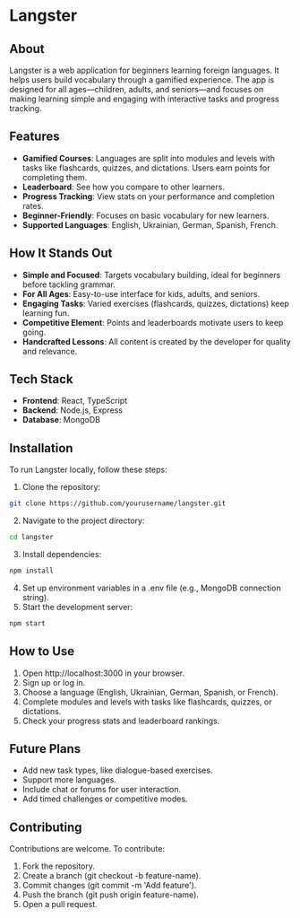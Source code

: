 # Langster

## About
Langster is a web application for beginners learning foreign languages. It helps users build vocabulary through a gamified experience. The app is designed for all ages—children, adults, and seniors—and focuses on making learning simple and engaging with interactive tasks and progress tracking.

## Features
- **Gamified Courses**: Languages are split into modules and levels with tasks like flashcards, quizzes, and dictations. Users earn points for completing them.
- **Leaderboard**: See how you compare to other learners.
- **Progress Tracking**: View stats on your performance and completion rates.
- **Beginner-Friendly**: Focuses on basic vocabulary for new learners.
- **Supported Languages**: English, Ukrainian, German, Spanish, French.

## How It Stands Out
- **Simple and Focused**: Targets vocabulary building, ideal for beginners before tackling grammar.
- **For All Ages**: Easy-to-use interface for kids, adults, and seniors.
- **Engaging Tasks**: Varied exercises (flashcards, quizzes, dictations) keep learning fun.
- **Competitive Element**: Points and leaderboards motivate users to keep going.
- **Handcrafted Lessons**: All content is created by the developer for quality and relevance.

## Tech Stack
- **Frontend**: React, TypeScript
- **Backend**: Node.js, Express
- **Database**: MongoDB

## Installation
To run Langster locally, follow these steps:
1. Clone the repository:
```bash
git clone https://github.com/yourusername/langster.git
```
2. Navigate to the project directory:
```bash
cd langster
```
3. Install dependencies:
```bash
npm install
```
4. Set up environment variables in a .env file (e.g., MongoDB connection string).
5. Start the development server:
```bash
npm start
```

## How to Use
1. Open http://localhost:3000 in your browser.
2. Sign up or log in.
3. Choose a language (English, Ukrainian, German, Spanish, or French).
4. Complete modules and levels with tasks like flashcards, quizzes, or dictations.
5. Check your progress stats and leaderboard rankings.

## Future Plans
- Add new task types, like dialogue-based exercises.
- Support more languages.
- Include chat or forums for user interaction.
- Add timed challenges or competitive modes.

## Contributing
Contributions are welcome. To contribute:
1. Fork the repository.
2. Create a branch (git checkout -b feature-name).
3. Commit changes (git commit -m 'Add feature').
4. Push the branch (git push origin feature-name).
5. Open a pull request.
